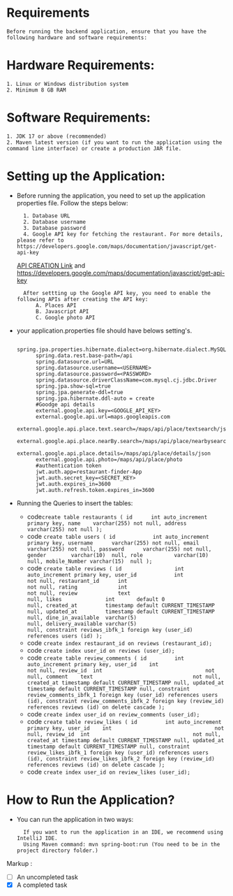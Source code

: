 # Requirements

    Before running the backend application, ensure that you have the following hardware and software requirements:

# Hardware Requirements: 

    1. Linux or Windows distribution system
    2. Minimum 8 GB RAM
# Software Requirements:

    1. JDK 17 or above (recommended)
    2. Maven latest version (if you want to run the application using the command line interface) or create a production JAR file.

# Setting up the Application:

* Before running the application, you need to set up the application properties file. Follow the steps below:

        1. Database URL
        2. Database username
        3. Database password
        4. Google API key for fetching the restaurant. For more details, please refer to https://developers.google.com/maps/documentation/javascript/get-api-key
    [API CREATION Link](https://developers.google.com/maps/documentation/javascript/get-api-key "Named link title") and https://developers.google.com/maps/documentation/javascript/get-api-key

        After settting up the Google API key, you need to enable the following APIs after creating the API key:
            A. Places API
            B. Javascript API
            C. Google photo API
* your application.properties file should have belows setting's.

            spring.jpa.properties.hibernate.dialect=org.hibernate.dialect.MySQL8Dialect
            spring.data.rest.base-path=/api
            spring.datasource.url=URL
            spring.datasource.username=<USERNAME>
            spring.datasource.password=<PASSWORD>
            spring.datasource.driverClassName=com.mysql.cj.jdbc.Driver
            spring.jpa.show-sql=true
            spring.jpa.generate-ddl=true
            spring.jpa.hibernate.ddl-auto = create 
            #Goodge api details
            external.google.api.key=<GOOGLE_API_KEY>
            external.google.api.url=maps.googleapis.com
            external.google.api.place.text.search=/maps/api/place/textsearch/json
            external.google.api.place.nearBy.search=/maps/api/place/nearbysearch/json
            external.google.api.place.details=/maps/api/place/details/json
            external.google.api.photo=/maps/api/place/photo 
            #authentication token
            jwt.auth.app=restaurant-finder-App
            jwt.auth.secret_key=<SECRET_KEY>
            jwt.auth.expires_in=3600
            jwt.auth.refresh.token.expires_in=3600
* Running the Queries to insert the tables:
  *   code`create table restaurants
      (
      id      int auto_increment
      primary key,
      name    varchar(255) not null,
      address varchar(255) not null
      );`
  * code `create table users
    (
    id            int auto_increment
    primary key,
    username      varchar(255) not null,
    email         varchar(255) not null,
    password      varchar(255) not null,
    gender        varchar(10)  null,
    role          varchar(10)  null,
    mobile_Number varchar(15)  null
    );`
  * code `create table reviews
    (
    id                 int auto_increment
    primary key,
    user_id            int                                 not null,
    restaurant_id      int                                 not null,
    rating             int                                 not null,
    review             text                                null,
    likes              int       default 0                 null,
    created_at         timestamp default CURRENT_TIMESTAMP null,
    updated_at         timestamp default CURRENT_TIMESTAMP null,
    dine_in_available  varchar(5)                          null,
    delivery_available varchar(5)                          null,
    constraint reviews_ibfk_1
    foreign key (user_id) references users (id)
    );`
  * code `create index restaurant_id
    on reviews (restaurant_id);`
  * code `create index user_id
    on reviews (user_id);`
  * code `create table review_comments
    (
    id         int auto_increment
    primary key,
    user_id    int                                 not null,
    review_id  int                                 not null,
    comment    text                                not null,
    created_at timestamp default CURRENT_TIMESTAMP null,
    updated_at timestamp default CURRENT_TIMESTAMP null,
    constraint review_comments_ibfk_1
    foreign key (user_id) references users (id),
    constraint review_comments_ibfk_2
    foreign key (review_id) references reviews (id)
    on delete cascade
    );`
  * code `create index user_id
    on review_comments (user_id);`
  * code `create table review_likes
    (
    id         int auto_increment
    primary key,
    user_id    int                                 not null,
    review_id  int                                 not null,
    created_at timestamp default CURRENT_TIMESTAMP null,
    updated_at timestamp default CURRENT_TIMESTAMP null,
    constraint review_likes_ibfk_1
    foreign key (user_id) references users (id),
    constraint review_likes_ibfk_2
    foreign key (review_id) references reviews (id)
    on delete cascade
    );`
  * code `create index user_id
    on review_likes (user_id);`


# How to Run the Application?

* You can run the application in two ways:

        If you want to run the application in an IDE, we recommend using IntelliJ IDE.
        Using Maven command: mvn spring-boot:run (You need to be in the project directory folder.)

Markup : 
- [ ] An uncompleted task
- [x] A completed task